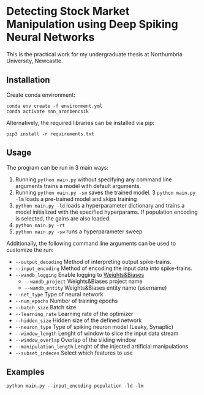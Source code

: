 # Detecting Stock Market Manipulation using Deep Spiking Neural Networks

This is the practical work for my undergraduate thesis at Northumbria University, Newcastle.

## Installation

Create conda environment:
```
conda env create -f environment.yml
conda activate snn_aronbencsik
```

Alternatively, the required libraries can be installed via pip:
```
pip3 install -r requirements.txt
```

## Usage
The program can be run in 3 main ways:
1. Running ```python main.py``` without specifying any command line arguments trains a model with default arguments.
2. Running ```python main.py -sm``` saves the trained model.
3 ```python main.py -lm``` loads a pre-trained model and skips training
4. ```python main.py -ld``` loads a hyperparameter dictionary and trains a model initialized with the specified hyperparams. If population encoding is selected, the gains are also loaded.
5. ```python main.py -rt```
6. ```python main.py -sw``` runs a hyperparameter sweep

Additionally, the following command line arguments can be used to customize the run:
- ```--output_decoding``` Method of interpreting output spike-trains.
- ```--input_encoding``` Method of encoding the input data into spike-trains.
- ```--wandb_logging``` Enable logging to [Weights&Biases](https://www.wandb.ai)
  - ```--wandb_project``` Weights&Biases project name
  - ```--wandb_entity```  Weights&Biases entity name (username)
- ```--net_type``` Type of neural network
- ```--num_epochs``` Number of training epochs
- ```--batch_size``` Batch size
- ```--learning_rate``` Learning rate of the optimizer
- ```--hidden_size``` Hidden size of the defined network
- ```--neuron_type``` Type of spiking neuron model (Leaky, Synaptic)
- ```--window_length``` Lenght of window to slice the input data stream
- ```--window_overlap``` Overlap of the sliding window
- ```--manipulation_length``` Lenght of the injected artificial manipulations
- ```--subset_indeces``` Select which features to use

## Examples

```python main.py --input_encoding population -ld -lm```
